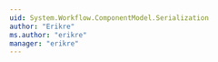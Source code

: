 ```yaml
---
uid: System.Workflow.ComponentModel.Serialization
author: "Erikre"
ms.author: "erikre"
manager: "erikre"
---
```

